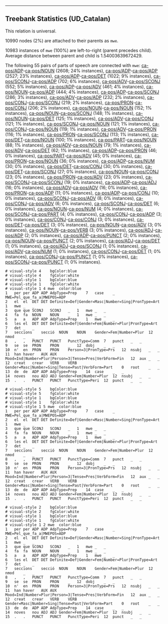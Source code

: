 

--------------------------------------------------------------------------------

## Treebank Statistics (UD_Catalan)

This relation is universal.

10990 nodes (2%) are attached to their parents as `mwe`.

10983 instances of `mwe` (100%) are left-to-right (parent precedes child).
Average distance between parent and child is 1.54003639672429.

The following 55 pairs of parts of speech are connected with `mwe`: [ca-pos/ADP]()-[ca-pos/NOUN]() (2608; 24% instances), [ca-pos/ADP]()-[ca-pos/ADP]() (2527; 23% instances), [ca-pos/ADP]()-[ca-pos/DET]() (1022; 9% instances), [ca-pos/SCONJ]()-[ca-pos/ADP]() (702; 6% instances), [ca-pos/ADV]()-[ca-pos/SCONJ]() (552; 5% instances), [ca-pos/ADP]()-[ca-pos/ADV]() (461; 4% instances), [ca-pos/NOUN]()-[ca-pos/ADP]() (444; 4% instances), [ca-pos/ADP]()-[ca-pos/SCONJ]() (286; 3% instances), [ca-pos/ADV]()-[ca-pos/ADP]() (232; 2% instances), [ca-pos/CONJ]()-[ca-pos/SCONJ]() (219; 2% instances), [ca-pos/PRON]()-[ca-pos/CONJ]() (206; 2% instances), [ca-pos/NOUN]()-[ca-pos/NOUN]() (152; 1% instances), [ca-pos/NOUN]()-[ca-pos/SCONJ]() (148; 1% instances), [ca-pos/NOUN]()-[ca-pos/DET]() (125; 1% instances), [ca-pos/ADV]()-[ca-pos/CONJ]() (121; 1% instances), [ca-pos/SCONJ]()-[ca-pos/NOUN]() (121; 1% instances), [ca-pos/CONJ]()-[ca-pos/NOUN]() (119; 1% instances), [ca-pos/ADV]()-[ca-pos/PRON]() (116; 1% instances), [ca-pos/PRON]()-[ca-pos/SCONJ]() (113; 1% instances), [ca-pos/DET]()-[ca-pos/NOUN]() (100; 1% instances), [ca-pos/PART]()-[ca-pos/NOUN]() (88; 1% instances), [ca-pos/ADV]()-[ca-pos/NOUN]() (79; 1% instances), [ca-pos/ADV]()-[ca-pos/DET]() (62; 1% instances), [ca-pos/ADP]()-[ca-pos/PRON]() (46; 0% instances), [ca-pos/PART]()-[ca-pos/ADV]() (45; 0% instances), [ca-pos/PRON]()-[ca-pos/NOUN]() (36; 0% instances), [ca-pos/ADP]()-[ca-pos/NUM]() (30; 0% instances), [ca-pos/DET]()-[ca-pos/CONJ]() (30; 0% instances), [ca-pos/DET]()-[ca-pos/SCONJ]() (27; 0% instances), [ca-pos/NOUN]()-[ca-pos/CONJ]() (23; 0% instances), [ca-pos/PRON]()-[ca-pos/ADV]() (23; 0% instances), [ca-pos/SCONJ]()-[ca-pos/SCONJ]() (19; 0% instances), [ca-pos/ADP]()-[ca-pos/ADJ]() (16; 0% instances), [ca-pos/ADV]()-[ca-pos/ADV]() (16; 0% instances), [ca-pos/PRON]()-[ca-pos/ADP]() (11; 0% instances), [ca-pos/ADP]()-[ca-pos/CONJ]() (10; 0% instances), [ca-pos/SCONJ]()-[ca-pos/ADV]() (8; 0% instances), [ca-pos/CONJ]()-[ca-pos/ADV]() (6; 0% instances), [ca-pos/SCONJ]()-[ca-pos/DET]() (6; 0% instances), [ca-pos/NOUN]()-[ca-pos/NUM]() (4; 0% instances), [ca-pos/SCONJ]()-[ca-pos/PART]() (4; 0% instances), [ca-pos/CONJ]()-[ca-pos/ADP]() (3; 0% instances), [ca-pos/CONJ]()-[ca-pos/CONJ]() (3; 0% instances), [ca-pos/DET]()-[ca-pos/DET]() (3; 0% instances), [ca-pos/NOUN]()-[ca-pos/ADV]() (3; 0% instances), [ca-pos/NOUN]()-[ca-pos/VERB]() (3; 0% instances), [ca-pos/ADJ]()-[ca-pos/ADP]() (2; 0% instances), [ca-pos/ADP]()-[ca-pos/PUNCT]() (2; 0% instances), [ca-pos/NOUN]()-[ca-pos/PUNCT]() (2; 0% instances), [ca-pos/ADJ]()-[ca-pos/DET]() (1; 0% instances), [ca-pos/ADJ]()-[ca-pos/SCONJ]() (1; 0% instances), [ca-pos/ADV]()-[ca-pos/NUM]() (1; 0% instances), [ca-pos/CONJ]()-[ca-pos/DET]() (1; 0% instances), [ca-pos/CONJ]()-[ca-pos/PUNCT]() (1; 0% instances), [ca-pos/SCONJ]()-[ca-pos/PUNCT]() (1; 0% instances).


~~~ conllu
# visual-style 4	bgColor:blue
# visual-style 4	fgColor:white
# visual-style 1	bgColor:blue
# visual-style 1	fgColor:white
# visual-style 1 4 mwe	color:blue
1	per	per	ADP	ADP	AdpType=Prep	7	case	_	MWE=Pel_que_fa_a|MWEPOS=ADP
2	el	el	DET	DET	Definite=Def|Gender=Masc|Number=Sing|PronType=Art	1	mwe	_	_
3	que	que	SCONJ	SCONJ	_	1	mwe	_	_
4	fa	fa	NOUN	NOUN	_	1	mwe	_	_
5	a	a	ADP	ADP	AdpType=Prep	1	mwe	_	_
6	les	el	DET	DET	Definite=Def|Gender=Fem|Number=Plur|PronType=Art	7	det	_	_
7	seccions	secció	NOUN	NOUN	Gender=Fem|Number=Plur	12	nmod	_	_
8	,	,	PUNCT	PUNCT	PunctType=Comm	7	punct	_	_
9	se	se	PRON	PRON	_	12	dobj	_	_
10	n'	en	PRON	PRON	Person=3|PronType=Prs	12	nsubj	_	_
11	han	haver	AUX	AUX	Mood=Ind|Number=Plur|Person=3|Tense=Pres|VerbForm=Fin	12	aux	_	_
12	creat	crear	VERB	VERB	Gender=Masc|Number=Sing|Tense=Past|VerbForm=Part	0	root	_	_
13	de	de	ADP	ADP	AdpType=Prep	14	case	_	_
14	noves	nou	ADJ	ADJ	Gender=Fem|Number=Plur	12	nsubj	_	_
15	.	.	PUNCT	PUNCT	PunctType=Peri	12	punct	_	_

~~~


~~~ conllu
# visual-style 5	bgColor:blue
# visual-style 5	fgColor:white
# visual-style 1	bgColor:blue
# visual-style 1	fgColor:white
# visual-style 1 5 mwe	color:blue
1	per	per	ADP	ADP	AdpType=Prep	7	case	_	MWE=Pel_que_fa_a|MWEPOS=ADP
2	el	el	DET	DET	Definite=Def|Gender=Masc|Number=Sing|PronType=Art	1	mwe	_	_
3	que	que	SCONJ	SCONJ	_	1	mwe	_	_
4	fa	fa	NOUN	NOUN	_	1	mwe	_	_
5	a	a	ADP	ADP	AdpType=Prep	1	mwe	_	_
6	les	el	DET	DET	Definite=Def|Gender=Fem|Number=Plur|PronType=Art	7	det	_	_
7	seccions	secció	NOUN	NOUN	Gender=Fem|Number=Plur	12	nmod	_	_
8	,	,	PUNCT	PUNCT	PunctType=Comm	7	punct	_	_
9	se	se	PRON	PRON	_	12	dobj	_	_
10	n'	en	PRON	PRON	Person=3|PronType=Prs	12	nsubj	_	_
11	han	haver	AUX	AUX	Mood=Ind|Number=Plur|Person=3|Tense=Pres|VerbForm=Fin	12	aux	_	_
12	creat	crear	VERB	VERB	Gender=Masc|Number=Sing|Tense=Past|VerbForm=Part	0	root	_	_
13	de	de	ADP	ADP	AdpType=Prep	14	case	_	_
14	noves	nou	ADJ	ADJ	Gender=Fem|Number=Plur	12	nsubj	_	_
15	.	.	PUNCT	PUNCT	PunctType=Peri	12	punct	_	_

~~~


~~~ conllu
# visual-style 2	bgColor:blue
# visual-style 2	fgColor:white
# visual-style 1	bgColor:blue
# visual-style 1	fgColor:white
# visual-style 1 2 mwe	color:blue
1	per	per	ADP	ADP	AdpType=Prep	7	case	_	MWE=Pel_que_fa_a|MWEPOS=ADP
2	el	el	DET	DET	Definite=Def|Gender=Masc|Number=Sing|PronType=Art	1	mwe	_	_
3	que	que	SCONJ	SCONJ	_	1	mwe	_	_
4	fa	fa	NOUN	NOUN	_	1	mwe	_	_
5	a	a	ADP	ADP	AdpType=Prep	1	mwe	_	_
6	les	el	DET	DET	Definite=Def|Gender=Fem|Number=Plur|PronType=Art	7	det	_	_
7	seccions	secció	NOUN	NOUN	Gender=Fem|Number=Plur	12	nmod	_	_
8	,	,	PUNCT	PUNCT	PunctType=Comm	7	punct	_	_
9	se	se	PRON	PRON	_	12	dobj	_	_
10	n'	en	PRON	PRON	Person=3|PronType=Prs	12	nsubj	_	_
11	han	haver	AUX	AUX	Mood=Ind|Number=Plur|Person=3|Tense=Pres|VerbForm=Fin	12	aux	_	_
12	creat	crear	VERB	VERB	Gender=Masc|Number=Sing|Tense=Past|VerbForm=Part	0	root	_	_
13	de	de	ADP	ADP	AdpType=Prep	14	case	_	_
14	noves	nou	ADJ	ADJ	Gender=Fem|Number=Plur	12	nsubj	_	_
15	.	.	PUNCT	PUNCT	PunctType=Peri	12	punct	_	_

~~~


